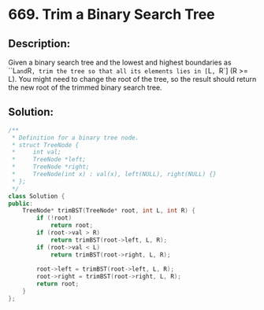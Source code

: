 # 669. Trim a Binary Search Tree

## Description:

Given a binary search tree and the lowest and highest boundaries as ``L` and `R`, trim the tree so that all its elements lies in [`L`, `R`] (R >= L). You might need to change the root of the tree, so the result should return the new root of the trimmed binary search tree.

## Solution:

```c++
/**
 * Definition for a binary tree node.
 * struct TreeNode {
 *     int val;
 *     TreeNode *left;
 *     TreeNode *right;
 *     TreeNode(int x) : val(x), left(NULL), right(NULL) {}
 * };
 */
class Solution {
public:
    TreeNode* trimBST(TreeNode* root, int L, int R) {
        if (!root)
            return root;
        if (root->val > R)
            return trimBST(root->left, L, R);
        if (root->val < L)
            return trimBST(root->right, L, R);
        
        root->left = trimBST(root->left, L, R);
        root->right = trimBST(root->right, L, R);
        return root;
    }
};
```

<!-- remark：

-  -->
